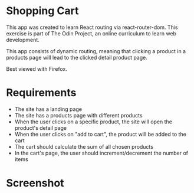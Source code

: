 # Shopping Cart
This app was created to learn React routing via react-router-dom. This exercise is part of The Odin Project, an online curriculum to learn web development. 

This app consists of dynamic routing, meaning that clicking a product in a products page will lead to the clicked detail product page. 

Best viewed with Firefox.

# Requirements
- The site has a landing page
- The site has a products page with different products
- When the user clicks on a specific product, the site will open the product's detail page
- When the user clicks on "add to cart", the product will be added to the cart
- The cart should calculate the sum of all chosen products
- In the cart's page, the user should increment/decrement the number of items

# Screenshot
